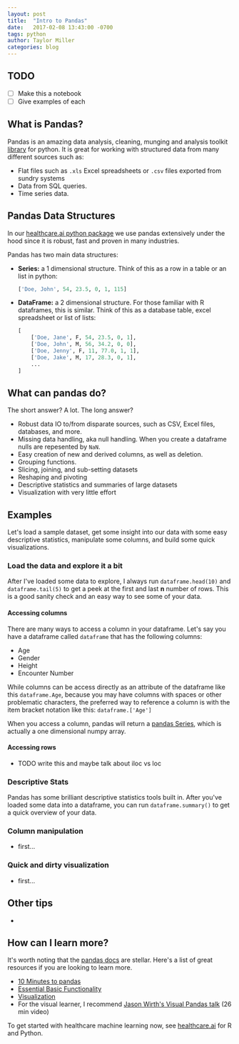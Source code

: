 ```yaml
---
layout: post
title:  "Intro to Pandas"
date:   2017-02-08 13:43:00 -0700
tags: python
author: Taylor Miller
categories: blog
---
```

## TODO

- [ ] Make this a notebook
- [ ] Give examples of each

## What is Pandas?

Pandas is an amazing data analysis, cleaning, munging and analysis toolkit [library](http://pandas.pydata.org) for python. It is great for working with structured data from many different sources such as:
    
- Flat files such as `.xls` Excel spreadsheets or `.csv` files exported from sundry systems
- Data from SQL queries.
- Time series data.

## Pandas Data Structures

In our [healthcare.ai python package](/py) we use pandas extensively under the hood since it is robust, fast and proven in many industries.

Pandas has two main data structures:

- **Series:** a 1 dimensional structure. Think of this as a row in a table or an list in python:
    ```python
    ['Doe, John', 54, 23.5, 0, 1, 115]
    ```

- **DataFrame:** a 2 dimensional structure. For those familiar with R dataframes, this is similar. Think of this as a database table, excel spreadsheet or list of lists:
    ```python
    [
        ['Doe, Jane', F, 54, 23.5, 0, 1],
        ['Doe, John', M, 56, 34.2, 0, 0],
        ['Doe, Jenny', F, 11, 77.0, 1, 1],
        ['Doe, Jake', M, 17, 28.3, 0, 1],
        ...
    ]
    ```

## What can pandas do?

The short answer? A lot. The long answer?

- Robust data IO to/from disparate sources, such as CSV, Excel files, databases, and more.
- Missing data handling, aka null handling. When you create a dataframe nulls are repesented by `NaN`.
- Easy creation of new and derived columns, as well as deletion.
- Grouping functions.
- Slicing, joining, and sub-setting datasets
- Reshaping and pivoting
- Descriptive statistics and summaries of large datasets
- Visualization with very little effort

## Examples

Let's load a sample dataset, get some insight into our data with some easy descriptive statistics, manipulate some columns,  and build some quick visualizations.

### Load the data and explore it a bit

After I've loaded some data to explore, I always run `dataframe.head(10)` and `dataframe.tail(5)` to get a peek at the first and last **n** number of rows. This is a good sanity check and an easy way to see some of your data.

#### Accessing columns

There are many ways to access a column in your dataframe. Let's say you have a dataframe called `dataframe` that has the following columns:

- Age
- Gender
- Height
- Encounter Number

While columns can be access directly as an attribute of the dataframe like this `dataframe.Age`, because you may have columns with spaces or other problematic characters, the preferred way to reference a column is with the item bracket notation like this:  `dataframe.['Age']`
 
When you access a column, pandas will return a [pandas Series](http://pandas.pydata.org/pandas-docs/stable/generated/pandas.Series.html), which is actually a one dimensional numpy array.

#### Accessing rows

- TODO write this and maybe talk about iloc vs loc


### Descriptive Stats

Pandas has some brilliant descriptive statistics tools built in. After you've loaded some data into a dataframe, you can run `dataframe.summary()` to get a quick overview of your data.

### Column manipulation

- first...

### Quick and dirty visualization

- first...

## Other tips

- 
## How can I learn more?

It's worth noting that the [pandas docs](http://pandas.pydata.org/pandas-docs/stable/) are stellar. Here's a list of great resources if you are looking to learn more.

- [10 Minutes to pandas](http://pandas.pydata.org/pandas-docs/stable/10min.html)
- [Essential Basic Functionality](http://pandas.pydata.org/pandas-docs/stable/basics.html)
- [Visualization](http://pandas.pydata.org/pandas-docs/stable/visualization.html)
- For the visual learner, I recommend [Jason Wirth's Visual Pandas talk](https://www.youtube.com/watch?v=9d5-Ti6onew) (26 min video)



To get started with healthcare machine learning now, see [healthcare.ai](/) for R and Python.